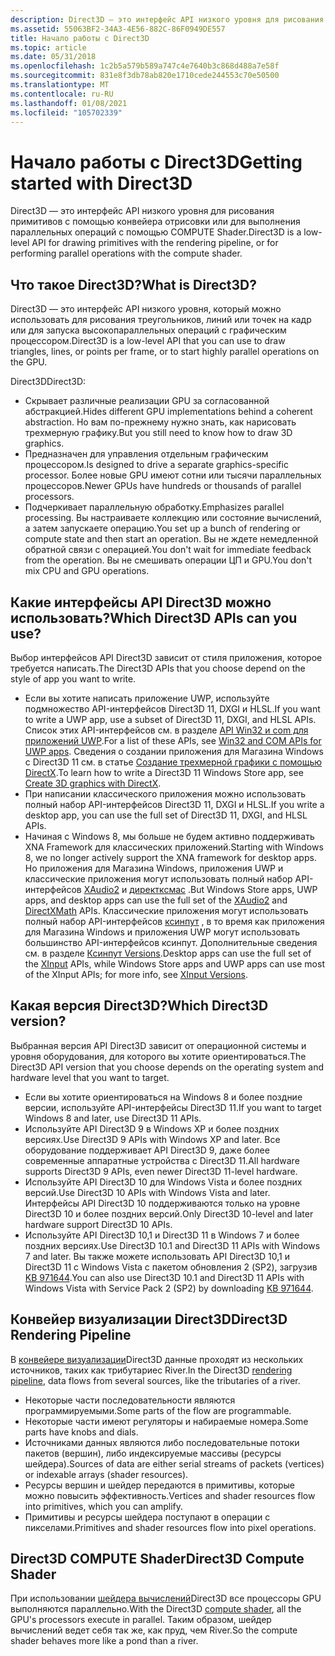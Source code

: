 ```yaml
---
description: Direct3D — это интерфейс API низкого уровня для рисования примитивов с помощью конвейера отрисовки или выполнения параллельных операций с помощью шейдера вычислений.
ms.assetid: 55063BF2-34A3-4E56-882C-86F0949DE557
title: Начало работы с Direct3D
ms.topic: article
ms.date: 05/31/2018
ms.openlocfilehash: 1c2b5a579b589a747c4e7640b3c868d488a7e58f
ms.sourcegitcommit: 831e8f3db78ab820e1710cede244553c70e50500
ms.translationtype: MT
ms.contentlocale: ru-RU
ms.lasthandoff: 01/08/2021
ms.locfileid: "105702339"
---
```

# <a name="getting-started-with-direct3d"></a><span data-ttu-id="ccb1c-103">Начало работы с Direct3D</span><span class="sxs-lookup"><span data-stu-id="ccb1c-103">Getting started with Direct3D</span></span>

<span data-ttu-id="ccb1c-104">Direct3D — это интерфейс API низкого уровня для рисования примитивов с помощью конвейера отрисовки или для выполнения параллельных операций с помощью COMPUTE Shader.</span><span class="sxs-lookup"><span data-stu-id="ccb1c-104">Direct3D is a low-level API for drawing primitives with the rendering pipeline, or for performing parallel operations with the compute shader.</span></span>

## <a name="what-is-direct3d"></a><span data-ttu-id="ccb1c-105">Что такое Direct3D?</span><span class="sxs-lookup"><span data-stu-id="ccb1c-105">What is Direct3D?</span></span>

<span data-ttu-id="ccb1c-106">Direct3D — это интерфейс API низкого уровня, который можно использовать для рисования треугольников, линий или точек на кадр или для запуска высокопараллельных операций с графическим процессором.</span><span class="sxs-lookup"><span data-stu-id="ccb1c-106">Direct3D is a low-level API that you can use to draw triangles, lines, or points per frame, or to start highly parallel operations on the GPU.</span></span>

<span data-ttu-id="ccb1c-107">Direct3D</span><span class="sxs-lookup"><span data-stu-id="ccb1c-107">Direct3D:</span></span>

-   <span data-ttu-id="ccb1c-108">Скрывает различные реализации GPU за согласованной абстракцией.</span><span class="sxs-lookup"><span data-stu-id="ccb1c-108">Hides different GPU implementations behind a coherent abstraction.</span></span> <span data-ttu-id="ccb1c-109">Но вам по-прежнему нужно знать, как нарисовать трехмерную графику.</span><span class="sxs-lookup"><span data-stu-id="ccb1c-109">But you still need to know how to draw 3D graphics.</span></span>
-   <span data-ttu-id="ccb1c-110">Предназначен для управления отдельным графическим процессором.</span><span class="sxs-lookup"><span data-stu-id="ccb1c-110">Is designed to drive a separate graphics-specific processor.</span></span> <span data-ttu-id="ccb1c-111">Более новые GPU имеют сотни или тысячи параллельных процессоров.</span><span class="sxs-lookup"><span data-stu-id="ccb1c-111">Newer GPUs have hundreds or thousands of parallel processors.</span></span>
-   <span data-ttu-id="ccb1c-112">Подчеркивает параллельную обработку.</span><span class="sxs-lookup"><span data-stu-id="ccb1c-112">Emphasizes parallel processing.</span></span> <span data-ttu-id="ccb1c-113">Вы настраиваете коллекцию или состояние вычислений, а затем запускаете операцию.</span><span class="sxs-lookup"><span data-stu-id="ccb1c-113">You set up a bunch of rendering or compute state and then start an operation.</span></span> <span data-ttu-id="ccb1c-114">Вы не ждете немедленной обратной связи с операцией.</span><span class="sxs-lookup"><span data-stu-id="ccb1c-114">You don't wait for immediate feedback from the operation.</span></span> <span data-ttu-id="ccb1c-115">Вы не смешивать операции ЦП и GPU.</span><span class="sxs-lookup"><span data-stu-id="ccb1c-115">You don't mix CPU and GPU operations.</span></span>

## <a name="which-direct3d-apis-can-you-use"></a><span data-ttu-id="ccb1c-116">Какие интерфейсы API Direct3D можно использовать?</span><span class="sxs-lookup"><span data-stu-id="ccb1c-116">Which Direct3D APIs can you use?</span></span>

<span data-ttu-id="ccb1c-117">Выбор интерфейсов API Direct3D зависит от стиля приложения, которое требуется написать.</span><span class="sxs-lookup"><span data-stu-id="ccb1c-117">The Direct3D APIs that you choose depend on the style of app you want to write.</span></span>

-   <span data-ttu-id="ccb1c-118">Если вы хотите написать приложение UWP, используйте подмножество API-интерфейсов Direct3D 11, DXGI и HLSL.</span><span class="sxs-lookup"><span data-stu-id="ccb1c-118">If you want to write a UWP app, use a subset of Direct3D 11, DXGI, and HLSL APIs.</span></span> <span data-ttu-id="ccb1c-119">Список этих API-интерфейсов см. в разделе [API Win32 и com для приложений UWP](/uwp/win32-and-com/win32-and-com-for-uwp-apps).</span><span class="sxs-lookup"><span data-stu-id="ccb1c-119">For a list of these APIs, see [Win32 and COM APIs for UWP apps](/uwp/win32-and-com/win32-and-com-for-uwp-apps).</span></span> <span data-ttu-id="ccb1c-120">Сведения о создании приложения для Магазина Windows с Direct3D 11 см. в статье [Создание трехмерной графики с помощью DirectX](/previous-versions/windows/apps/hh465137(v=win.10)).</span><span class="sxs-lookup"><span data-stu-id="ccb1c-120">To learn how to write a Direct3D 11 Windows Store app, see [Create 3D graphics with DirectX](/previous-versions/windows/apps/hh465137(v=win.10)).</span></span>
-   <span data-ttu-id="ccb1c-121">При написании классического приложения можно использовать полный набор API-интерфейсов Direct3D 11, DXGI и HLSL.</span><span class="sxs-lookup"><span data-stu-id="ccb1c-121">If you write a desktop app, you can use the full set of Direct3D 11, DXGI, and HLSL APIs.</span></span>
-   <span data-ttu-id="ccb1c-122">Начиная с Windows 8, мы больше не будем активно поддерживать XNA Framework для классических приложений.</span><span class="sxs-lookup"><span data-stu-id="ccb1c-122">Starting with Windows 8, we no longer actively support the XNA framework for desktop apps.</span></span> <span data-ttu-id="ccb1c-123">Но приложения для Магазина Windows, приложения UWP и классические приложения могут использовать полный набор API-интерфейсов [XAudio2](/windows/desktop/xaudio2/xaudio2-apis-portal) и [директксмас](/windows/desktop/dxmath/directxmath-portal) .</span><span class="sxs-lookup"><span data-stu-id="ccb1c-123">But Windows Store apps, UWP apps, and desktop apps can use the full set of the [XAudio2](/windows/desktop/xaudio2/xaudio2-apis-portal) and [DirectXMath](/windows/desktop/dxmath/directxmath-portal) APIs.</span></span> <span data-ttu-id="ccb1c-124">Классические приложения могут использовать полный набор API-интерфейсов [ксинпут](/windows/desktop/xinput/xinput-game-controller-apis-portal) , в то время как приложения для Магазина Windows и приложения UWP могут использовать большинство API-интерфейсов ксинпут. Дополнительные сведения см. в разделе [Ксинпут Versions](/windows/desktop/xinput/xinput-versions).</span><span class="sxs-lookup"><span data-stu-id="ccb1c-124">Desktop apps can use the full set of the [XInput](/windows/desktop/xinput/xinput-game-controller-apis-portal) APIs, while Windows Store apps and UWP apps can use most of the XInput APIs; for more info, see [XInput Versions](/windows/desktop/xinput/xinput-versions).</span></span>

## <a name="which-direct3d-version"></a><span data-ttu-id="ccb1c-125">Какая версия Direct3D?</span><span class="sxs-lookup"><span data-stu-id="ccb1c-125">Which Direct3D version?</span></span>

<span data-ttu-id="ccb1c-126">Выбранная версия API Direct3D зависит от операционной системы и уровня оборудования, для которого вы хотите ориентироваться.</span><span class="sxs-lookup"><span data-stu-id="ccb1c-126">The Direct3D API version that you choose depends on the operating system and hardware level that you want to target.</span></span>

-   <span data-ttu-id="ccb1c-127">Если вы хотите ориентироваться на Windows 8 и более поздние версии, используйте API-интерфейсы Direct3D 11.</span><span class="sxs-lookup"><span data-stu-id="ccb1c-127">If you want to target Windows 8 and later, use Direct3D 11 APIs.</span></span>
-   <span data-ttu-id="ccb1c-128">Используйте API Direct3D 9 в Windows XP и более поздних версиях.</span><span class="sxs-lookup"><span data-stu-id="ccb1c-128">Use Direct3D 9 APIs with Windows XP and later.</span></span> <span data-ttu-id="ccb1c-129">Все оборудование поддерживает API Direct3D 9, даже более современные аппаратные устройства с Direct3D 11.</span><span class="sxs-lookup"><span data-stu-id="ccb1c-129">All hardware supports Direct3D 9 APIs, even newer Direct3D 11-level hardware.</span></span>
-   <span data-ttu-id="ccb1c-130">Используйте API Direct3D 10 для Windows Vista и более поздних версий.</span><span class="sxs-lookup"><span data-stu-id="ccb1c-130">Use Direct3D 10 APIs with Windows Vista and later.</span></span> <span data-ttu-id="ccb1c-131">Интерфейсы API Direct3D 10 поддерживаются только на уровне Direct3D 10 и более поздних версий.</span><span class="sxs-lookup"><span data-stu-id="ccb1c-131">Only Direct3D 10-level and later hardware support Direct3D 10 APIs.</span></span>
-   <span data-ttu-id="ccb1c-132">Используйте API Direct3D 10,1 и Direct3D 11 в Windows 7 и более поздних версиях.</span><span class="sxs-lookup"><span data-stu-id="ccb1c-132">Use Direct3D 10.1 and Direct3D 11 APIs with Windows 7 and later.</span></span> <span data-ttu-id="ccb1c-133">Вы также можете использовать API Direct3D 10,1 и Direct3D 11 с Windows Vista с пакетом обновления 2 (SP2), загрузив [KB 971644](https://support.microsoft.com/kb/971644).</span><span class="sxs-lookup"><span data-stu-id="ccb1c-133">You can also use Direct3D 10.1 and Direct3D 11 APIs with Windows Vista with Service Pack 2 (SP2) by downloading [KB 971644](https://support.microsoft.com/kb/971644).</span></span>

## <a name="direct3d-rendering-pipeline"></a><span data-ttu-id="ccb1c-134">Конвейер визуализации Direct3D</span><span class="sxs-lookup"><span data-stu-id="ccb1c-134">Direct3D Rendering Pipeline</span></span>

<span data-ttu-id="ccb1c-135">В [конвейере визуализации](./direct3d11/overviews-direct3d-11-graphics-pipeline.md)Direct3D данные проходят из нескольких источников, таких как трибутариес River.</span><span class="sxs-lookup"><span data-stu-id="ccb1c-135">In the Direct3D [rendering pipeline](./direct3d11/overviews-direct3d-11-graphics-pipeline.md), data flows from several sources, like the tributaries of a river.</span></span>

-   <span data-ttu-id="ccb1c-136">Некоторые части последовательности являются программируемыми.</span><span class="sxs-lookup"><span data-stu-id="ccb1c-136">Some parts of the flow are programmable.</span></span>
-   <span data-ttu-id="ccb1c-137">Некоторые части имеют регуляторы и набираемые номера.</span><span class="sxs-lookup"><span data-stu-id="ccb1c-137">Some parts have knobs and dials.</span></span>
-   <span data-ttu-id="ccb1c-138">Источниками данных являются либо последовательные потоки пакетов (вершин), либо индексируемые массивы (ресурсы шейдера).</span><span class="sxs-lookup"><span data-stu-id="ccb1c-138">Sources of data are either serial streams of packets (vertices) or indexable arrays (shader resources).</span></span>
-   <span data-ttu-id="ccb1c-139">Ресурсы вершин и шейдер передаются в примитивы, которые можно повысить эффективность.</span><span class="sxs-lookup"><span data-stu-id="ccb1c-139">Vertices and shader resources flow into primitives, which you can amplify.</span></span>
-   <span data-ttu-id="ccb1c-140">Примитивы и ресурсы шейдера поступают в операции с пикселами.</span><span class="sxs-lookup"><span data-stu-id="ccb1c-140">Primitives and shader resources flow into pixel operations.</span></span>

## <a name="direct3d-compute-shader"></a><span data-ttu-id="ccb1c-141">Direct3D COMPUTE Shader</span><span class="sxs-lookup"><span data-stu-id="ccb1c-141">Direct3D Compute Shader</span></span>

<span data-ttu-id="ccb1c-142">При использовании [шейдера вычислений](./direct3d11/direct3d-11-advanced-stages-compute-shader.md)Direct3D все процессоры GPU выполняются параллельно.</span><span class="sxs-lookup"><span data-stu-id="ccb1c-142">With the Direct3D [compute shader](./direct3d11/direct3d-11-advanced-stages-compute-shader.md), all the GPU's processors execute in parallel.</span></span> <span data-ttu-id="ccb1c-143">Таким образом, шейдер вычислений ведет себя так же, как пруд, чем River.</span><span class="sxs-lookup"><span data-stu-id="ccb1c-143">So the compute shader behaves more like a pond than a river.</span></span>
